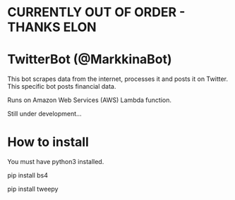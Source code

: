 # CURRENTLY OUT OF ORDER - THANKS ELON

# TwitterBot (@MarkkinaBot)

This bot scrapes data from the internet, processes it and posts it on Twitter. This specific bot posts financial data. 

Runs on Amazon Web Services (AWS) Lambda function.  

Still under development...

# How to install

You must have python3 installed. 

pip install bs4

pip install tweepy


